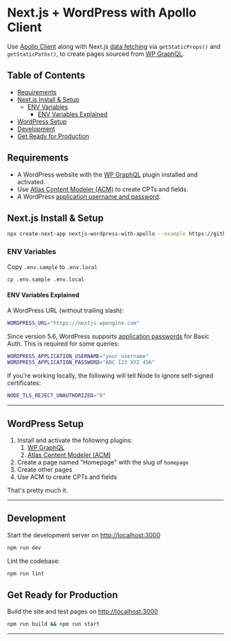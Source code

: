 # Next.js + WordPress with Apollo Client <!-- omit in toc -->

Use [Apollo Client](https://www.apollographql.com/docs/react/) along with Next.js [data fetching](https://nextjs.org/docs/basic-features/data-fetching) via `getStaticProps()` and `getStaticPaths()`, to create pages sourced from [WP GraphQL](https://www.wpgraphql.com/).

## Table of Contents <!-- omit in toc -->

- [Requirements](#requirements)
- [Next.js Install & Setup](#nextjs-install--setup)
  - [ENV Variables](#env-variables)
    - [ENV Variables Explained](#env-variables-explained)
- [WordPress Setup](#wordpress-setup)
- [Development](#development)
- [Get Ready for Production](#get-ready-for-production)

## Requirements

- A WordPress website with the [WP GraphQL](https://www.wpgraphql.com/) plugin installed and activated.
- Use [Atlas Content Modeler (ACM)](https://wordpress.org/plugins/atlas-content-modeler/) to create CPTs and fields.
- A WordPress [application username and password](https://make.wordpress.org/core/2020/11/05/application-passwords-integration-guide/).

## Next.js Install & Setup

```bash
npx create-next-app nextjs-wordpress-with-apollo --example https://github.com/gregrickaby/nextjs-wordpress-with-apollo
```

### ENV Variables

Copy `.env.sample` to `.env.local`

```bash
cp .env.sample .env.local
```

#### ENV Variables Explained

A WordPress URL (without trailing slash):

```bash
WORDPRESS_URL="https://nextjs.wpengine.com"
```

Since version 5.6, WordPress supports [application passwords](https://make.wordpress.org/core/2020/11/05/application-passwords-integration-guide/) for Basic Auth. This is required for some queries:

```bash
WORDPRESS_APPLICATION_USERNAME="your_username"
WORDPRESS_APPLICATION_PASSWORD="ABC 123 XYZ 456"
```

If you're working locally, the following will tell Node to ignore self-signed certificates:

```bash
NODE_TLS_REJECT_UNAUTHORIZED="0"
```

---

## WordPress Setup

1. Install and activate the following plugins:
   1. [WP GraphQL](https://wordpress.org/plugins/wp-graphql/)
   2. [Atlas Content Modeler (ACM)](https://wordpress.org/plugins/atlas-content-modeler/)
2. Create a page named "Homepage" with the slug of `homepage`
3. Create other pages
4. Use ACM to create CPTs and fields

That's pretty much it.

---

## Development

Start the development server on <http://localhost:3000>

```bash
npm run dev
```

Lint the codebase:

```bash
npm run lint
```

## Get Ready for Production

Build the site and test pages on <http://localhost:3000>

```bash
npm run build && npm run start
```

---
